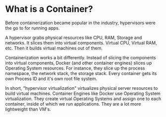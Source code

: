 # What is a Container?

Before containerization became popular in the industry, hypervisors were the go to for running apps.

A hypervisor grabs physical resources like CPU, RAM, Storage and networks. It slices them into virtual components. Virtual CPU, Virtual RAM, etc. Then it builds virtual machines out of them.

Containerization works a bit differently. Instead of slicing the components into virtual components, Docker (and other container engines) slices up Operating System resources. For instance, they slice up the process namespace, the network stack, the storage stack. Every container gets its own Process ID and it's own root file system.

In short, "hypervisor virtualization" virtualizes physical server resources to build virtual machines. Container Engines like Docker use Operating System virtualization. They create virtual Operating Systems and assign one to each container, inside of which we run applications. They are a lot more lightweight than VM's.